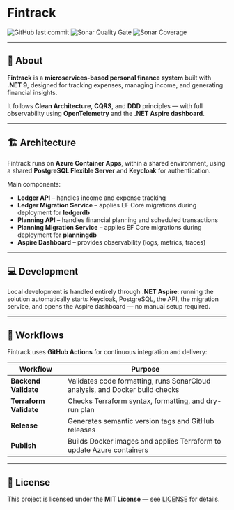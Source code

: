 # Fintrack

![GitHub last commit](https://img.shields.io/github/last-commit/gabbium/fintrack)
![Sonar Quality Gate](https://img.shields.io/sonar/quality_gate/gabbium_fintrack?server=https%3A%2F%2Fsonarcloud.io)
![Sonar Coverage](https://img.shields.io/sonar/coverage/gabbium_fintrack?server=https%3A%2F%2Fsonarcloud.io)

---

## 📌 About

**Fintrack** is a **microservices-based personal finance system** built with **.NET 9**,
designed for tracking expenses, managing income, and generating financial insights.

It follows **Clean Architecture**, **CQRS**, and **DDD** principles — with full observability using **OpenTelemetry** and the **.NET Aspire dashboard**.

---

## 🏗️ Architecture

Fintrack runs on **Azure Container Apps**, within a shared environment, using a shared **PostgreSQL Flexible Server** and **Keycloak** for authentication.

Main components:

- **Ledger API** – handles income and expense tracking
- **Ledger Migration Service** – applies EF Core migrations during deployment for **ledgerdb**
- **Planning API** – handles financial planning and scheduled transactions
- **Planning Migration Service** – applies EF Core migrations during deployment for **planningdb**
- **Aspire Dashboard** – provides observability (logs, metrics, traces)

---

## 💻 Development

Local development is handled entirely through **.NET Aspire**: running the solution automatically starts Keycloak, PostgreSQL, the API, the migration service, and opens the Aspire dashboard — no manual setup required.

---

## 🚀 Workflows

Fintrack uses **GitHub Actions** for continuous integration and delivery:

| Workflow               | Purpose                                                                      |
| ---------------------- | ---------------------------------------------------------------------------- |
| **Backend Validate**   | Validates code formatting, runs SonarCloud analysis, and Docker build checks |
| **Terraform Validate** | Checks Terraform syntax, formatting, and dry-run plan                        |
| **Release**            | Generates semantic version tags and GitHub releases                          |
| **Publish**            | Builds Docker images and applies Terraform to update Azure containers        |

---

## 🪪 License

This project is licensed under the **MIT License** — see [LICENSE](LICENSE) for details.
